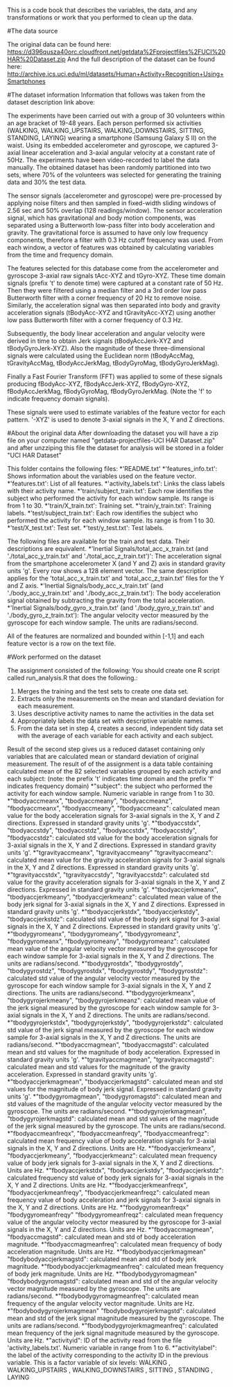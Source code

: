 This is a code book that describes the variables, the data, and any transformations or work that you performed to clean up the data.

#The data source

The original data can be found here: https://d396qusza40orc.cloudfront.net/getdata%2Fprojectfiles%2FUCI%20HAR%20Dataset.zip
And the full description of the dataset can be found here: http://archive.ics.uci.edu/ml/datasets/Human+Activity+Recognition+Using+Smartphones

#The dataset information
Information that follows was taken from the dataset description link above:

The experiments have been carried out with a group of 30 volunteers within an age bracket of 19-48 years. Each person performed six activities (WALKING, WALKING_UPSTAIRS, WALKING_DOWNSTAIRS, SITTING, STANDING, LAYING) wearing a smartphone (Samsung Galaxy S II) on the waist. Using its embedded accelerometer and gyroscope, we captured 3-axial linear acceleration and 3-axial angular velocity at a constant rate of 50Hz. The experiments have been video-recorded to label the data manually. The obtained dataset has been randomly partitioned into two sets, where 70% of the volunteers was selected for generating the training data and 30% the test data. 

The sensor signals (accelerometer and gyroscope) were pre-processed by applying noise filters and then sampled in fixed-width sliding windows of 2.56 sec and 50% overlap (128 readings/window). The sensor acceleration signal, which has gravitational and body motion components, was separated using a Butterworth low-pass filter into body acceleration and gravity. The gravitational force is assumed to have only low frequency components, therefore a filter with 0.3 Hz cutoff frequency was used. From each window, a vector of features was obtained by calculating variables from the time and frequency domain.

The features selected for this database come from the accelerometer and gyroscope 3-axial raw signals tAcc-XYZ and tGyro-XYZ. 
These time domain signals (prefix 't' to denote time) were captured at a constant rate of 50 Hz. 
Then they were filtered using a median filter and a 3rd order low pass Butterworth filter with a corner frequency of 20 Hz to remove noise. 
Similarly, the acceleration signal was then separated into body and gravity acceleration signals (tBodyAcc-XYZ and tGravityAcc-XYZ) using another low pass Butterworth filter with a corner frequency of 0.3 Hz. 

Subsequently, the body linear acceleration and angular velocity were derived in time to obtain Jerk signals (tBodyAccJerk-XYZ and tBodyGyroJerk-XYZ). 
Also the magnitude of these three-dimensional signals were calculated using the Euclidean norm (tBodyAccMag, tGravityAccMag, tBodyAccJerkMag, tBodyGyroMag, tBodyGyroJerkMag). 

Finally a Fast Fourier Transform (FFT) was applied to some of these signals producing fBodyAcc-XYZ, fBodyAccJerk-XYZ, fBodyGyro-XYZ, fBodyAccJerkMag, fBodyGyroMag, fBodyGyroJerkMag. 
(Note the 'f' to indicate frequency domain signals). 

These signals were used to estimate variables of the feature vector for each pattern. 
'-XYZ' is used to denote 3-axial signals in the X, Y and Z directions.

#About the original data
After downloading the dataset you will have a zip file on your computer named "getdata-projectfiles-UCI HAR Dataset.zip" and after unzziping this file the dataset for analysis will be stored in a folder "UCI HAR Dataset"

This folder contains the following files:
*'README.txt'
*'features_info.txt': Shows information about the variables used on the feature vector.
*'features.txt': List of all features.
*'activity_labels.txt': Links the class labels with their activity name.
*'train/subject_train.txt': Each row identifies the subject who performed the activity for each window sample. Its range is from 1 to 30.
*'train/X_train.txt': Training set.
*'train/y_train.txt': Training labels.
*'test/subject_train.txt': Each row identifies the subject who performed the activity for each window sample. Its range is from 1 to 30.
*'test/X_test.txt': Test set.
*'test/y_test.txt': Test labels.

The following files are available for the train and test data. Their descriptions are equivalent.
*'Inertial Signals/total_acc_x_train.txt (and './total_acc_y_train.txt' and './total_acc_z_train.txt')': The acceleration signal from the smartphone accelerometer X (and Y and Z) axis in standard gravity units 'g'. Every row shows a 128 element vector. The same description applies for the 'total_acc_x_train.txt' and 'total_acc_z_train.txt' files for the Y and Z axis.
*'Inertial Signals/body_acc_x_train.txt' (and './body_acc_y_train.txt' and './body_acc_z_train.txt'): The body acceleration signal obtained by subtracting the gravity from the total acceleration.
*'Inertial Signals/body_gyro_x_train.txt' (and './body_gyro_y_train.txt' and './body_gyro_z_train.txt'): The angular velocity vector measured by the gyroscope for each window sample. The units are radians/second.

All of the features are normalized and bounded within [-1,1] and each feature vector is a row on the text file.

#Work performed on the dataset

The assignment consisted of the following:
You should create one R script called run_analysis.R that does the following.:
1. Merges the training and the test sets to create one data set.
2. Extracts only the measurements on the mean and standard deviation for each measurement. 
3. Uses descriptive activity names to name the activities in the data set
4. Appropriately labels the data set with descriptive variable names. 
5. From the data set in step 4, creates a second, independent tidy data set with the average of each variable for each activity and each subject.

Result of the second step gives us a reduced dataset containing only variables that are calculated mean or standard deviation of original measurement.
The result of of the assignment is a data table containing calculated mean of the 82 selected variables grouped by each activity and each subject:
(note: the prefix 't' indicates time domain and the prefix 'f' indicates frequency domain)
*"subject": the subject who performed the activity for each window sample. Numeric variable in range from 1 to 30.
*"tbodyaccmeanx", "tbodyaccmeany", "tbodyaccmeanz", "fbodyaccmeanx", "fbodyaccmeany", "fbodyaccmeanz": calculated mean value for the body acceleration signals for 3-axial signals in the X, Y and Z directions. Expressed in standard gravity units 'g'.
*"tbodyaccstdx", "tbodyaccstdy", "tbodyaccstdz", "fbodyaccstdx", "fbodyaccstdy", "fbodyaccstdz": calculated std value for the body acceleration signals for 3-axial signals in the X, Y and Z directions. Expressed in standard gravity units 'g'.
*"tgravityaccmeanx", "tgravityaccmeany" "tgravityaccmeanz": calculated mean value for the gravity acceleration signals for 3-axial signals in the X, Y and Z directions. Expressed in standard gravity units 'g'.
*"tgravityaccstdx", "tgravityaccstdy", "tgravityaccstdz": calculated std value for the gravity acceleration signals for 3-axial signals in the X, Y and Z directions. Expressed in standard gravity units 'g'.
*"tbodyaccjerkmeanx", "tbodyaccjerkmeany", "tbodyaccjerkmeanz": calculated mean value of the body jerk signal for 3-axial signals in the X, Y and Z directions. Expressed in standard gravity units 'g'.
*"tbodyaccjerkstdx", "tbodyaccjerkstdy", "tbodyaccjerkstdz": calculated std value of the body jerk signal for 3-axial signals in the X, Y and Z directions. Expressed in standard gravity units 'g'.
*"tbodygyromeanx", "tbodygyromeany", "tbodygyromeanz", "fbodygyromeanx", "fbodygyromeany", "fbodygyromeanz": calculated mean value of the angular velocity vector measured by the gyroscope for each window sample for 3-axial signals in the X, Y and Z directions. The units are radians/second.
*"tbodygyrostdx", "tbodygyrostdy", "tbodygyrostdz", "fbodygyrostdx", "fbodygyrostdy", "fbodygyrostdz": calculated std value of the angular velocity vector measured by the gyroscope for each window sample for 3-axial signals in the X, Y and Z directions. The units are radians/second.
*"tbodygyrojerkmeanx", "tbodygyrojerkmeany", "tbodygyrojerkmeanz": calculated mean value of the jerk signal measured by the gyroscope for each window sample for 3-axial signals in the X, Y and Z directions. The units are radians/second. 
*"tbodygyrojerkstdx", "tbodygyrojerkstdy", "tbodygyrojerkstdz": calculated std value of the jerk signal measured by the gyroscope for each window sample for 3-axial signals in the X, Y and Z directions. The units are radians/second.
*"tbodyaccmagmean", "tbodyaccmagstd": calculated mean and std values for the magnitude of body acceleration. Expressed in standard gravity units 'g'.
*"tgravityaccmagmean", "tgravityaccmagstd": calculated mean and std values for the magnitude of the gravity acceleration. Expressed in standard gravity units 'g'.
*"tbodyaccjerkmagmean", "tbodyaccjerkmagstd": calculated mean and std values for the magnitude of body jerk signal. Expressed in standard gravity units 'g'.
*"tbodygyromagmean", "tbodygyromagstd": calculated mean and std values of the magnitude of the angular velocity vector measured by the gyroscope. The units are radians/second.
*"tbodygyrojerkmagmean", "tbodygyrojerkmagstd": calculated mean and std values of the magnitude of the jerk signal measured by the gyroscope. The units are radians/second.
*"fbodyaccmeanfreqx", "fbodyaccmeanfreqy", "fbodyaccmeanfreqz": calculated mean frequency value of body acceleration signals for 3-axial signals in the X, Y and Z directions. Units are Hz.
*"fbodyaccjerkmeanx", "fbodyaccjerkmeany", "fbodyaccjerkmeanz": calculated mean frequency value of body jerk signals for 3-axial signals in the X, Y and Z directions. Units are Hz.
*"fbodyaccjerkstdx", "fbodyaccjerkstdy", "fbodyaccjerkstdz": calculated frequency std value of body jerk signals for 3-axial signals in the X, Y and Z directions. Units are Hz.
*"fbodyaccjerkmeanfreqx", "fbodyaccjerkmeanfreqy", "fbodyaccjerkmeanfreqz": calculated mean frequency value of body acceleration and jerk signals for 3-axial signals in the X, Y and Z directions. Units are Hz.
*"fbodygyromeanfreqx" "fbodygyromeanfreqy" "fbodygyromeanfreqz": calculated mean frequency value of the angular velocity vector measured by the gyroscope for 3-axial signals in the X, Y and Z directions. Units are Hz. 
*"fbodyaccmagmean", "fbodyaccmagstd": calculated mean and std of body acceleration magnitude. 
*"fbodyaccmagmeanfreq": calculated mean frequency of body acceleration magnitude.  Units are Hz.
*"fbodybodyaccjerkmagmean" "fbodybodyaccjerkmagstd": calculated mean and std of body jerk magnitude. 
*"fbodybodyaccjerkmagmeanfreq": calculated mean frequency of body jerk magnitude. Units are Hz. 
*"fbodybodygyromagmean" "fbodybodygyromagstd": calculated mean and std of the angular velocity vector magnitude measured by the gyroscope. The units are radians/second.
*"fbodybodygyromagmeanfreq": calculated mean frequency of the angular velocity vector magnitude. Units are Hz.
*"fbodybodygyrojerkmagmean" "fbodybodygyrojerkmagstd": calculated mean and std of the jerk signal magnitude measured by the gyroscope. The units are radians/second.
*"fbodybodygyrojerkmagmeanfreq": calculated mean frequency of the jerk signal magnitude measured by the gyroscope. Units are Hz.
*"activityid": ID of the activity read from the file 'activity_labels.txt'. Numeric variable in range from 1 to 6.
*"activitylabel": the label of the activity corresponding to the activity ID in the previous variable. This is a factor variable of six levels: WALKING
, WALKING_UPSTAIRS
, WALKING_DOWNSTAIRS
, SITTING
, STANDING
, LAYING

